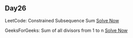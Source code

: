 ## Day26

LeetCode: Constrained Subsequence Sum
[Solve Now](https://leetcode.com/problems/constrained-subsequence-sum/description/?envType=daily-question&envId=2023-10-21)

GeeksForGeeks: Sum of all divisors from 1 to n 
[Solve Now](https://practice.geeksforgeeks.org/problems/sum-of-all-divisors-from-1-to-n4738/1) 


